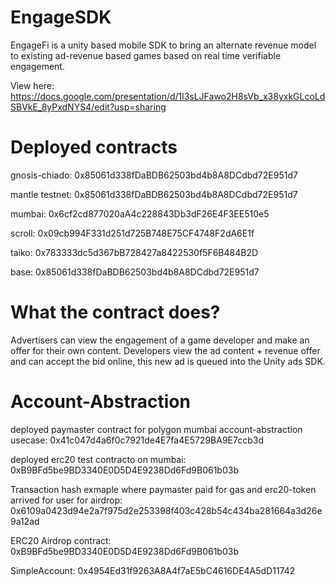 # EngageSDK
EngageFi is a unity based mobile SDK to bring an alternate revenue model to existing ad-revenue based games based on real time verifiable engagement.

View here: https://docs.google.com/presentation/d/1l3sLJFawo2H8sVb_x38yxkGLcoLdSBVkE_8yPxdNYS4/edit?usp=sharing

# Deployed contracts
gnosis-chiado: 0x85061d338fDaBDB62503bd4b8A8DCdbd72E951d7

mantle testnet: 0x85061d338fDaBDB62503bd4b8A8DCdbd72E951d7

mumbai: 0x6cf2cd877020aA4c228843Db3dF26E4F3EE510e5

scroll: 0x09cb994F331d251d725B748E75CF4748F2dA6E1f

taiko: 0x783333dc5d367bB728427a8422530f5F6B484B2D

base: 0x85061d338fDaBDB62503bd4b8A8DCdbd72E951d7

# What the contract does?

Advertisers can view the engagement of a game developer and make an offer for their own content. Developers view the ad content + revenue offer and can accept the bid online, this new ad is queued into the Unity ads SDK.


# Account-Abstraction

deployed paymaster contract for polygon mumbai account-abstraction usecase: 0x41c047d4a6f0c7921de4E7fa4E5729BA9E7ccb3d

deployed erc20 test contracto on mumbai: 0xB9BFd5be9BD3340E0D5D4E9238Dd6Fd9B061b03b

Transaction hash exmaple where paymaster paid for gas and erc20-token arrived for user for airdrop: 0x6109a0423d94e2a7f975d2e253398f403c428b54c434ba281664a3d26e9a12ad

ERC20 Airdrop contract: 0xB9BFd5be9BD3340E0D5D4E9238Dd6Fd9B061b03b

SimpleAccount: 0x4954Ed31f9263A8A4f7aE5bC4616DE4A5dD11742
